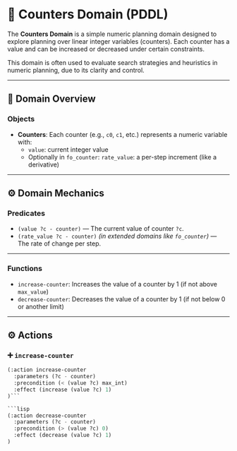 # 🧮 Counters Domain (PDDL)

The **Counters Domain** is a simple numeric planning domain designed to explore planning over linear integer variables (counters). Each counter has a value and can be increased or decreased under certain constraints.

This domain is often used to evaluate search strategies and heuristics in numeric planning, due to its clarity and control.

---

## 📂 Domain Overview

### Objects

- **Counters**: Each counter (e.g., `c0`, `c1`, etc.) represents a numeric variable with:
  - `value`: current integer value
  - Optionally in `fo_counter`: `rate_value`: a per-step increment (like a derivative)

---

## ⚙️ Domain Mechanics

### Predicates

- `(value ?c - counter)` — The current value of counter `?c`.
- `(rate_value ?c - counter)` *(in extended domains like `fo_counter`)* — The rate of change per step.

---

### Functions

- `increase-counter`: Increases the value of a counter by 1 (if not above `max_value`)
- `decrease-counter`: Decreases the value of a counter by 1 (if not below 0 or another limit)

---

## ⚙️ Actions

### ➕ `increase-counter`

```lisp
(:action increase-counter
  :parameters (?c - counter)
  :precondition (< (value ?c) max_int)
  :effect (increase (value ?c) 1)
)```

```lisp
(:action decrease-counter
  :parameters (?c - counter)
  :precondition (> (value ?c) 0)
  :effect (decrease (value ?c) 1)
)
